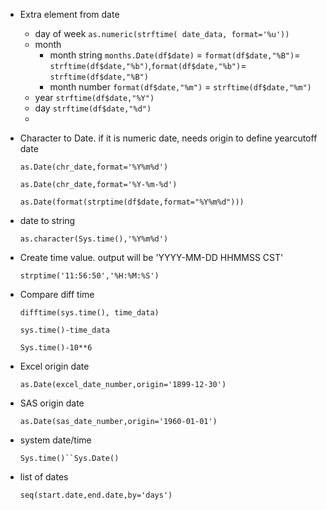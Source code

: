* Extra element from date
  - day of week
    `as.numeric(strftime( date_data, format='%u'))`
  - month
    + month string `months.Date(df$date)` = `format(df$date,"%B")`= `strftime(df$date,"%b")`,`format(df$date,"%b")`= `strftime(df$date,"%B")` 
    + month number `format(df$date,"%m")` = `strftime(df$date,"%m")`
  - year `strftime(df$date,"%Y")`
  - day `strftime(df$date,"%d")`
  - 

* Character to Date. if it is numeric date, needs origin to define yearcutoff date

  `as.Date(chr_date,format='%Y%m%d')`

  `as.Date(chr_date,format='%Y-%m-%d')`

  `as.Date(format(strptime(df$date,format="%Y%m%d")))`

* date to string

  `as.character(Sys.time(),'%Y%m%d')`

* Create time value. output will be 'YYYY-MM-DD HHMMSS CST'

  `strptime('11:56:50','%H:%M:%S')`

* Compare diff time

  `difftime(sys.time(), time_data)`

  `sys.time()-time_data`

  `Sys.time()-10**6`

* Excel origin date

  `as.Date(excel_date_number,origin='1899-12-30')`

* SAS origin date

  `as.Date(sas_date_number,origin='1960-01-01')`

* system date/time

  `Sys.time()``Sys.Date()`

* list of dates

  `seq(start.date,end.date,by='days')`